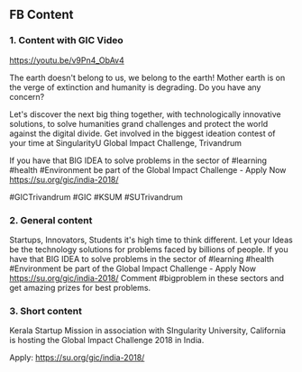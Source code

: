 ## FB Content

### 1. Content with GIC Video

https://youtu.be/v9Pn4_ObAv4

The earth doesn't belong to us, we belong to the earth! Mother earth is on the verge of extinction and humanity is degrading. Do you have any concern? 

Let's discover the next big thing together, with technologically innovative solutions, to solve humanities grand challenges and protect the world against the digital divide. Get involved in the biggest ideation contest of your time at SingularityU Global Impact Challenge, Trivandrum

If you have that BIG IDEA to solve problems in the sector of #learning #health #Environment be part of the Global Impact Challenge - Apply Now https://su.org/gic/india-2018/

#GICTrivandrum #GIC #KSUM #SUTrivandrum

### 2. General content

Startups, Innovators, Students it's high time to think different. Let your Ideas be the technology solutions for problems faced by billions of people. 
If you have that BIG IDEA to solve problems in the sector of #learning #health #Environment be part of the Global Impact Challenge - Apply Now https://su.org/gic/india-2018/
Comment #bigproblem in these sectors and get amazing prizes for best problems.


### 3. Short content
Kerala Startup Mission in association with SIngularity University, California is hosting the Global Impact Challenge 2018 in India.

Apply: https://su.org/gic/india-2018/
